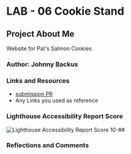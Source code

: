 # LAB - 06 Cookie Stand

## Project About Me

Website for Pat's Salmon Cookies

### Author: Johnny Backus

### Links and Resources

* [submission PR](http://xyz.com)
* Any Links you used as reference

### Lighthouse Accessibility Report Score

![Lighthouse Accessibility Report Score 10-##](file.png)

### Reflections and Comments
